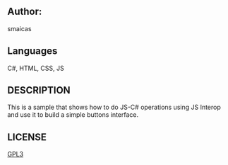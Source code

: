 ## Author:
smaicas

## Languages
C#, HTML, CSS, JS

## DESCRIPTION
This is a sample that shows how to do JS-C# operations using JS Interop and
use it to build a simple buttons interface.

## LICENSE
[GPL3](https://github.com/smaicas-org/Dnj.Colab/blob/dev/LICENSE)